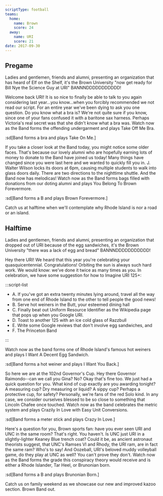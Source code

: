 ```yaml
---
scriptType: football
teams:
  home:
    name: Brown
    score: 24
  away:
    name: URI
    score: 21
date: 2017-09-30
---
```


## Pregame

Ladies and gentlemen, friends and alumni, presenting an organization that has heard of Elf on the Shelf, it's the Brown University "now get ready for Bill Nye the Science Guy at URI" BANNNDDDDDDDDDDD!

Welcome back URI! It is so nice to finally be able to talk to you again considering last year...you know...when you forcibly recommended we not read our script. For an entire year we've been dying to ask you one question. Do you know what a bra is? We're not quite sure if you know, since one of your fans confused it with a baritone sax harness. Perhaps Victoria's real secret was that she didn't know what a bra was. Watch now as the Band forms the offending undergarment and plays Take Off Me Bra.

:sd[Band forms a bra and plays Take On Me.]

If you take a closer look at the Band today, you might notice some older faces. That's because our lovely alumni who are hopefully earning lots of money to donate to the Band have joined us today! Many things have changed since you were last here and we wanted to quickly fill you in. J. Walter Wilson locks its doors at 6pm, causing multiple students to walk into glass doors daily. There are two directions to the nighttime shuttle. And the Band now has melodicas! Watch now as the Band forms bags filled with donations from our doting alumni and plays You Belong To Brown Forevermore.

:sd[Band forms a B and plays Brown Forevermore.]

Catch us at halftime when we'll contemplate why Rhode Island is nor a road or an island.

## Halftime

Ladies and gentlemen, friends and alumni, presenting an organization that dropped out of URI because of the egg sandwiches, it's the Brown University "there was a lack of egg and bread" BANNNDDDDDDDDDDD!

Hey there URI! We heard that this year you're celebrating your quasquicentennial. Congratulations! Orbiting the sun is always such hard work. We would know: we've done it twice as many times as you. In celebration, we have some suggestion for how to Imagine URI 125+:

:::script-list

- A. If you've got an extra twenty minutes lying around, travel all the way from one end of Rhode Island to the other to tell people the good news!
- B. Serve hot weiners in the Butt, your esteemed dining hall
- C. Finally beat out Uniform Resource Identifier as the Wikipedia page that pops up when you Google URI.
- D. Toast to another 125 with an ice cold glass of Razzbull
- E. Write some Google reviews that don't involve egg sandwiches, and
- F. The Princeton Band

:::

Watch now as the band forms one of Rhode Island's famous hot weiners and plays I Want A Decent Egg Sandwich.

:sd[Band forms a hot weiner and plays I Want You Back.]

So here we are at the 102nd Governor's Cup. Hey there Governor Raimondo--can we call you Gina? No? Okay that's fine too. We just had a quick question for you. What kind of cup exactly are you awarding tonight? A measuring cup? Dry measuring or liquid? A sippy cup? Perhaps a protective cup, for safety? Personally, we're fans of the red Solo kind. In any case, we consider ourselves blessed to be so close to something that Lincoln Chafee once touched. Watch now as the band celebrates the metric system and plays Crazily In Love with Easy Unit Conversions.

:sd[Band forms a meter stick and plays Crazy In Love.]

Here's a question for you, Brown sports fan: have you ever seen URI and UNC in the same room? That's right. You haven't. Is UNC just URI in a slightly-lighter Keaney Blue trench coat? Could it be, as ancient astronaut theorists suggest, that UNC's Ramses VI and Rhody, the URI ram, are in fact the same ram? Who's to say! And Oozeball, URI's beloved muddy volleyball game, do they play at UNC as well? You can't prove they don't. Watch now as the Band forms the grade this conspiracy theory would receive and is either a Rhode Islander, Tar Heel, or Brunonian born.

:sd[Band forms a B and plays Brunonian Born.]

Catch us on family weekend as we showcase our new and improved kazoo section. Brown Band out.
